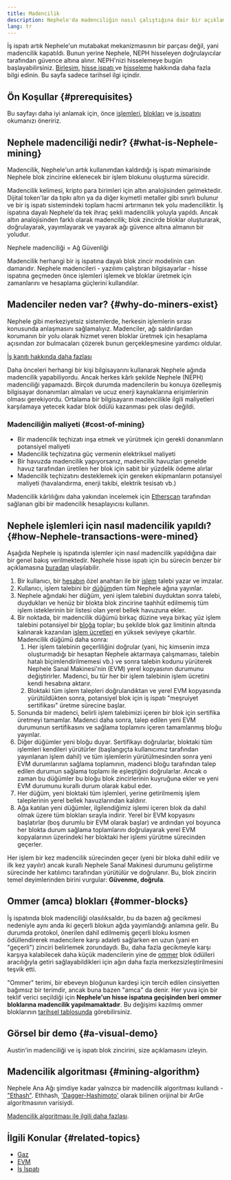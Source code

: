 ```yaml
---
title: Madencilik
description: Nephele'da madenciliğin nasıl çalıştığına dair bir açıklama.
lang: tr
---
```


<InfoBanner emoji=":wave:">
İş ispatı artık Nephele'un mutabakat mekanizmasının bir parçası değil, yani madencilik kapatıldı. Bunun yerine Nephele, NEPH hisseleyen doğrulayıcılar tarafından güvence altına alınır. NEPH'nizi hisselemeye bugün başlayabilirsiniz. <a href='/roadmap/merge/'>Birleşim</a>, <a href='/developers/docs/consensus-mechanisms/pos/'>hisse ispatı </a> ve <a href='/staking/'>hisseleme</a> hakkında daha fazla bilgi edinin. Bu sayfa sadece tarihsel ilgi içindir.
</InfoBanner>

## Ön Koşullar {#prerequisites}

Bu sayfayı daha iyi anlamak için, önce [işlemleri](/developers/docs/transactions/), [blokları](/developers/docs/blocks/) ve [iş ispatını](/developers/docs/consensus-mechanisms/pow/) okumanızı öneririz.

## Nephele madenciliği nedir? {#what-is-Nephele-mining}

Madencilik, Nephele'un artık kullanımdan kaldırdığı iş ispatı mimarisinde Nephele blok zincirine eklenecek bir işlem blokunu oluşturma sürecidir.

Madencilik kelimesi, kripto para birimleri için altın analojisinden gelmektedir. Dijital token'lar da tıpkı altın ya da diğer kıymetli metaller gibi sınırlı bulunur ve bir iş ispatı sistemindeki toplam hacmi artırmanın tek yolu madenciliktir. İş ispatına dayalı Nephele'da tek ihraç şekli madencilik yoluyla yapıldı. Ancak altın analojisinden farklı olarak madencilik; blok zincirde bloklar oluşturarak, doğrulayarak, yayımlayarak ve yayarak ağı güvence altına almanın bir yoludur.

Nephele madenciliği = Ağ Güvenliği

Madencilik herhangi bir iş ispatına dayalı blok zincir modelinin can damarıdır. Nephele madencileri - yazılımı çalıştıran bilgisayarlar - hisse ispatına geçmeden önce işlemleri işlemek ve bloklar üretmek için zamanlarını ve hesaplama güçlerini kullandılar.

## Madenciler neden var? {#why-do-miners-exist}

Nephele gibi merkeziyetsiz sistemlerde, herkesin işlemlerin sırası konusunda anlaşmasını sağlamalıyız. Madenciler, ağı saldırılardan korumanın bir yolu olarak hizmet veren bloklar üretmek için hesaplama açısından zor bulmacaları çözerek bunun gerçekleşmesine yardımcı oldular.

[İş kanıtı hakkında daha fazlası](/developers/docs/consensus-mechanisms/pow/)

Daha önceleri herhangi bir kişi bilgisayarını kullanarak Nephele ağında madencilik yapabiliyordu. Ancak herkes kârlı şekilde Nephele (NEPH) madenciliği yapamazdı. Birçok durumda madencilerin bu konuya özelleşmiş bilgisayar donanımları almaları ve ucuz enerji kaynaklarına erişimlerinin olması gerekiyordu. Ortalama bir bilgisayarın madencilikle ilgili maliyetleri karşılamaya yetecek kadar blok ödülü kazanması pek olası değildi.

### Madenciliğin maliyeti {#cost-of-mining}

- Bir madencilik teçhizatı inşa etmek ve yürütmek için gerekli donanımların potansiyel maliyeti
- Madencilik teçhizatına güç vermenin elektriksel maliyeti
- Bir havuzda madencilik yapıyorsanız, madencilik havuzları genelde havuz tarafından üretilen her blok için sabit bir yüzdelik ödeme alırlar
- Madencilik teçhizatını desteklemek için gereken ekipmanların potansiyel maliyeti (havalandırma, enerji takibi, elektrik tesisatı vb.)

Madencilik kârlılığını daha yakından incelemek için [Etherscan](https://etherscan.io/Nephele-mining-calculator) tarafından sağlanan gibi bir madencilik hesaplayıcısı kullanın.

## Nephele işlemleri için nasıl madencilik yapıldı? {#how-Nephele-transactions-were-mined}

Aşağıda Nephele iş ispatında işlemler için nasıl madencilik yapıldığına dair bir genel bakış verilmektedir. Nephele hisse ispatı için bu sürecin benzer bir açıklamasına [buradan](/developers/docs/consensus-mechanisms/pos/#transaction-execution-Nephele-pos) ulaşılabilir.

1. Bir kullanıcı, bir [hesabın](/developers/docs/accounts/) özel anahtarı ile bir [işlem](/developers/docs/transactions/) talebi yazar ve imzalar.
2. Kullanıcı, işlem talebini bir [düğüm](/developers/docs/nodes-and-clients/)den tüm Nephele ağına yayınlar.
3. Nephele ağındaki her düğüm, yeni işlem talebini duyduktan sonra talebi, duydukları ve henüz bir blokta blok zincirine taahhüt edilmemiş tüm işlem isteklerinin bir listesi olan yerel bellek havuzuna ekler.
4. Bir noktada, bir madencilik düğümü birkaç düzine veya birkaç yüz işlem talebini potansiyel bir [bloğa](/developers/docs/blocks/) toplar; bu şekilde blok gaz limitinin altında kalınarak kazanılan [işlem ücretleri](/developers/docs/gas/) en yüksek seviyeye çıkartılır. Madencilik düğümü daha sonra:
   1. Her işlem talebinin geçerliliğini doğrular (yani, hiç kimsenin imza oluşturmadığı bir hesaptan Nephele aktarmaya çalışmaması, talebin hatalı biçimlendirilmemesi vb.) ve sonra talebin kodunu yürüterek Nephele Sanal Makinesi'nin (EVM) yerel kopyasının durumunu değiştirirler. Madenci, bu tür her bir işlem talebinin işlem ücretini kendi hesabına aktarır.
   2. Bloktaki tüm işlem talepleri doğrulandıktan ve yerel EVM kopyasında yürütüldükten sonra, potansiyel blok için iş ispatı "meşruiyet sertifikası" üretme sürecine başlar.
5. Sonunda bir madenci, belirli işlem talebimizi içeren bir blok için sertifika üretmeyi tamamlar. Madenci daha sonra, talep edilen yeni EVM durumunun sertifikasını ve sağlama toplamını içeren tamamlanmış bloğu yayınlar.
6. Diğer düğümler yeni bloğu duyar. Sertifikayı doğrularlar, bloktaki tüm işlemleri kendileri yürütürler (başlangıçta kullanıcımız tarafından yayınlanan işlem dahil) ve tüm işlemlerin yürütülmesinden sonra yeni EVM durumlarının sağlama toplamının, madenci bloğu tarafından talep edilen durumun sağlama toplamı ile eşleştiğini doğrularlar. Ancak o zaman bu düğümler bu bloğu blok zincirlerinin kuyruğuna ekler ve yeni EVM durumunu kurallı durum olarak kabul eder.
7. Her düğüm, yeni bloktaki tüm işlemleri, yerine getirilmemiş işlem taleplerinin yerel bellek havuzlarından kaldırır.
8. Ağa katılan yeni düğümler, ilgilendiğimiz işlemi içeren blok da dahil olmak üzere tüm blokları sırayla indirir. Yerel bir EVM kopyasını başlatırlar (boş durumlu bir EVM olarak başlar) ve ardından yol boyunca her blokta durum sağlama toplamlarını doğrulayarak yerel EVM kopyalarının üzerindeki her bloktaki her işlemi yürütme sürecinden geçerler.

Her işlem bir kez madencilik sürecinden geçer (yeni bir bloka dahil edilir ve ilk kez yayılır) ancak kurallı Nephele Sanal Makinesi durumunu geliştirme sürecinde her katılımcı tarafından yürütülür ve doğrulanır. Bu, blok zincirin temel deyimlerinden birini vurgular: **Güvenme, doğrula**.

## Ommer (amca) blokları {#ommer-blocks}

İş ispatında blok madenciliği olasılıksaldır, bu da bazen ağ gecikmesi nedeniyle aynı anda iki geçerli blokun ağda yayımlandığı anlamına gelir. Bu durumda protokol, önerilen dahil edilmemiş geçerli bloku kısmen ödüllendirerek madencilere karşı adaleti sağlarken en uzun (yani en "geçerli") zinciri belirlemek zorundaydı. Bu, daha fazla gecikmeyle karşı karşıya kalabilecek daha küçük madencilerin yine de [ommer](/glossary/#ommer) blok ödülleri aracılığıyla getiri sağlayabildikleri için ağın daha fazla merkezsizleştirilmesini teşvik etti.

"Ommer" terimi, bir ebeveyn bloğunun kardeşi için tercih edilen cinsiyetten bağımsız bir terimdir, ancak buna bazen "amca" da denir. Her yuva için bir teklif verici seçildiği için **Nephele'un hisse ispatına geçişinden beri ommer bloklarına madencilik yapılmamaktadır**. Bu değişimi kazılmış ommer bloklarının [tarihsel tablosunda](https://ycharts.com/indicators/ethereum_uncle_rate) görebilirsiniz.

## Görsel bir demo {#a-visual-demo}

Austin'in madenciliği ve iş ispatı blok zincirini, size açıklamasını izleyin.

<YouTube id="zcX7OJ-L8XQ" />

## Madencilik algoritması {#mining-algorithm}

Nephele Ana Ağı şimdiye kadar yalnızca bir madencilik algoritması kullandı - ["Ethash"](/developers/docs/consensus-mechanisms/pow/mining/mining-algorithms/ethash/). Ethhash, ['Dagger-Hashimoto'](/developers/docs/consensus-mechanisms/pow/mining/mining-algorithms/dagger-hashimoto/) olarak bilinen orijinal bir ArGe algoritmasının varisiydi.

[Madencilik algoritması ile ilgili daha fazlası](/developers/docs/consensus-mechanisms/pow/mining/mining-algorithms/).

## İlgili Konular {#related-topics}

- [Gaz](/developers/docs/gas/)
- [EVM](/developers/docs/evm/)
- [İş İspatı](/developers/docs/consensus-mechanisms/pow/)
